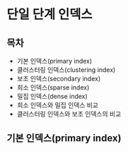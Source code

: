 # 단일 단계 인덱스



## 목차

- 기본 인덱스(primary index)
- 클러스터링 인덱스(clustering index)
- 보조 인덱스(secondary index)
- 희소 인덱스(sparse index)
- 밀집 인덱스(dense index)
- 희소 인덱스와 밀집 인덱스 비교
- 클러스터링 인덱스와 보조 인덱스의 비교



## 기본 인덱스(primary index)




